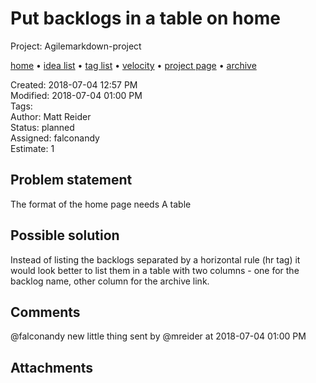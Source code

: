 # Put backlogs in a table on home

Project: Agilemarkdown-project

[home](../index.md) • [idea list](../ideas.md) • [tag list](../tags.md) • [velocity](../velocity.md) • [project page](../agilemarkdown-project.md) • [archive](archive.md)

Created: 2018-07-04 12:57 PM  
Modified: 2018-07-04 01:00 PM  
Tags:   
Author: Matt Reider  
Status: planned  
Assigned: falconandy  
Estimate: 1  

## Problem statement

The format of the home page needs
A table

## Possible solution

Instead of listing the backlogs separated by a horizontal rule (hr tag) it would look better to list them in a table with two columns - one for the backlog name, other column for the archive link.

## Comments

@falconandy new little thing
sent by @mreider at 2018-07-04 01:00 PM

## Attachments

